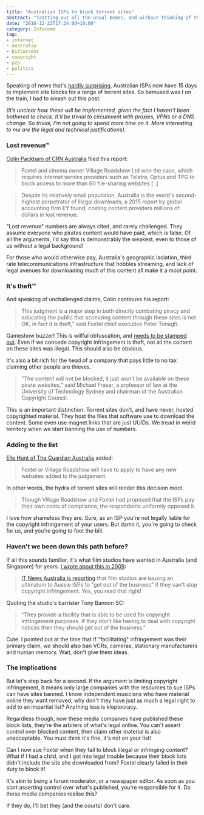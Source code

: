 ```yaml
---
title: "Australian ISPs to block torrent sites"
abstract: "Trotting out all the usual memes, and without thinking of the implications."
date: "2016-12-22T17:24:00+10:00"
category: Infocomm
tag:
- internet
- australia
- bittorrent
- copyright
- p2p
- politics
---
```

Speaking of news that's [hardly surprising], Australian ISPs now have 15 days to implement site blocks for a range of torrent sites. So bemused was I on the train, I had to smash out this post.

<p style="font-style:italic">(It’s unclear how these will be implemented, given the fact I haven't been bothered to check. It’ll be trivial to circumvent with proxies, VPNs or a DNS change. So trivial, I’m not going to spend more time on it. More interesting to me are the legal and technical justifications).</p>

### Lost revenue™

[Colin Packham of CRN Australia] filed this report:

> Foxtel and cinema owner Village Roadshow Ltd won the case, which requires internet service providers such as Telstra, Optus and TPG to block access to more than 60 file-sharing websites [..]

> Despite its relatively small population, Australia is the world's second-highest perpetrator of illegal downloads, a 2015 report by global accounting firm EY found, costing content providers millions of dollars in lost revenue. 

"Lost revenue" numbers are always cited, and rarely challenged. They assume everyone who pirates content would have paid, which is false. Of all the arguments, I'd say this is demonstrably the weakest, even to those of us without a legal background!

For those who would otherwise pay, Australia's geographic isolation, third rate telecommunications infrastructure that hobbles streaming, and lack of legal avenues for downloading much of this content all make it a moot point.

### It's theft™

And speaking of unchallenged claims, Colin continues his report:

> This judgment is a major step in both directly combating piracy and educating the public that accessing content through these sites is not OK, in fact it is theft," said Foxtel chief executive Peter Tonagh.

Gameshow buzzer! This is willful obfuscation, and [needs to be stamped out]. Even if we concede copyright infringement is theft, not all the content on these sites was illegal. This should also be obvious.

It's also a bit rich for the head of a company that pays little to no tax claiming other people are thieves.

> "The content will not be blocked, it just won't be available on these pirate websites," said Michael Fraser, a professor of law at the University of Technology Sydney and chairman of the Australian Copyright Council.

This is an important distinction. Torrent sites don't, and have never, hosted copyrighted material. They host the files that software use to download the content. Some even use magnet links that are just UUIDs. We tread in weird territory when we start banning the use of numbers.


### Adding to the list

[Elle Hunt of The Guardian Australia] added:

> Foxtel or Village Roadshow will have to apply to have any new websites added to the judgement.

In other words, the hydra of torrent sites will render this decision moot.

> Though Village Roadshow and Foxtel had proposed that the ISPs pay their own costs of compliance, the respondents uniformly opposed it. 

I love how shameless they are. Sure, as an ISP you're not legally liable for the copyright infringement of your users. But damn it, you're going to check for us, and you're going to foot the bill.


### Haven't we been down this path before?

If all this sounds familiar, it's what film studios have wanted in Australia (and Singapore) for years. [I wrote about this in 2009]:

> [IT News Australia is reporting] that film studios are issuing an ultimatum to Aussie ISPs to "get out of the business" if they can't stop copyright infringement. Yes, you read that right!

Quoting the studio's barrister Tony Bannon SC:

> “They provide a facility that is able to be used for copyright infringement purposes. If they don’t like having to deal with copyright notices then they should get out of the business."

Cute. I pointed out at the time that if "facilitating" infringement was their primary claim, we should also ban VCRs, cameras, stationary manufacturers and human memory. Wait, don't give them ideas.


### The implications

But let's step back for a second. If the argument is limiting copyright infringement, it means only large companies with the resources to sue ISPs can have sites banned. I know independent musicians who have material online they want removed, why don't they have just as much a legal right to add to an impartial list? Anything less is kleptocracy.

Regardless though, now these media companies have published these block lists, they're the arbiters of what's legal online. You can't assert control over blocked content, then claim other material is also unacceptable. You must think it's fine, it's not on your list!

Can I now sue Foxtel when they fail to block illegal or infringing content? What if I had a child, and I got into legal trouble because their block lists didn't include the site she downloaded from? Foxtel clearly failed in their duty to block it!

It's akin to being a forum moderator, or a newspaper editor. As soon as you start asserting control over what's published, you're responsible for it. Do these media companies realise this?

If they do, I'll bet they (and the courts) don't care.

[pays no tax]: http://www.businessinsider.com.au/one-in-three-big-companies-dont-pay-tax-in-australia-2015-12
[hardly surprising]: https://rubenerd.com/prescription-drugs-are-far-worse/
[Colin Packham of CRN Australia]: http://www.crn.com.au/news/australian-government-to-force-isps-to-crack-down-on-torrent-sites-likes-pirate-bay-444855
[needs to be stamped out]: https://rubenerd.com/piracy-copyright/
[Elle Hunt of The Guardian Australia]: https://www.theguardian.com/technology/2016/dec/15/judge-orders-internet-providers-to-block-illegal-downloading-websites
[IT News Australia is reporting]: http://www.itnews.com.au/News/161447,day-22-film-studios-issue-ultimatum-to-isps.aspx
[I wrote about this in 2009]: https://rubenerd.com/aussie-isps-copyright/

